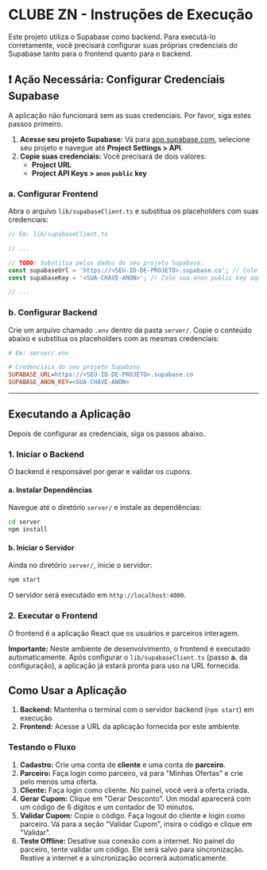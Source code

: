 # CLUBE ZN - Instruções de Execução

Este projeto utiliza o Supabase como backend. Para executá-lo corretamente, você precisará configurar suas próprias credenciais do Supabase tanto para o frontend quanto para o backend.

## ❗️ Ação Necessária: Configurar Credenciais Supabase

A aplicação não funcionará sem as suas credenciais. Por favor, siga estes passos primeiro.

1.  **Acesse seu projeto Supabase:** Vá para [app.supabase.com](https://app.supabase.com), selecione seu projeto e navegue até **Project Settings > API**.
2.  **Copie suas credenciais:** Você precisará de dois valores:
    *   **Project URL**
    *   **Project API Keys > `anon` `public` key**

### a. Configurar Frontend

Abra o arquivo `lib/supabaseClient.ts` e substitua os placeholders com suas credenciais:

```typescript
// Em: lib/supabaseClient.ts

// ...

// TODO: Substitua pelos dados do seu projeto Supabase.
const supabaseUrl = 'https://<SEU-ID-DE-PROJETO>.supabase.co'; // Cole sua Project URL aqui
const supabaseKey = '<SUA-CHAVE-ANON>'; // Cole sua anon public key aqui

// ...
```

### b. Configurar Backend

Crie um arquivo chamado `.env` dentro da pasta `server/`. Copie o conteúdo abaixo e substitua os placeholders com as mesmas credenciais:

```ini
# Em: server/.env

# Credenciais do seu projeto Supabase
SUPABASE_URL=https://<SEU-ID-DE-PROJETO>.supabase.co
SUPABASE_ANON_KEY=<SUA-CHAVE-ANON>
```

---

## Executando a Aplicação

Depois de configurar as credenciais, siga os passos abaixo.

### 1. Iniciar o Backend

O backend é responsável por gerar e validar os cupons.

#### a. Instalar Dependências

Navegue até o diretório `server/` e instale as dependências:

```bash
cd server
npm install
```

#### b. Iniciar o Servidor

Ainda no diretório `server/`, inicie o servidor:

```bash
npm start
```

O servidor será executado em `http://localhost:4000`.

### 2. Executar o Frontend

O frontend é a aplicação React que os usuários e parceiros interagem.

**Importante:** Neste ambiente de desenvolvimento, o frontend é executado automaticamente. Após configurar o `lib/supabaseClient.ts` (passo **a.** da configuração), a aplicação já estará pronta para uso na URL fornecida.

## Como Usar a Aplicação

1.  **Backend:** Mantenha o terminal com o servidor backend (`npm start`) em execução.
2.  **Frontend:** Acesse a URL da aplicação fornecida por este ambiente.

### Testando o Fluxo

1.  **Cadastro:** Crie uma conta de **cliente** e uma conta de **parceiro**.
2.  **Parceiro:** Faça login como parceiro, vá para "Minhas Ofertas" e crie pelo menos uma oferta.
3.  **Cliente:** Faça login como cliente. No painel, você verá a oferta criada.
4.  **Gerar Cupom:** Clique em "Gerar Desconto". Um modal aparecerá com um código de 6 dígitos e um contador de 10 minutos.
5.  **Validar Cupom:** Copie o código. Faça logout do cliente e login como parceiro. Vá para a seção "Validar Cupom", insira o código e clique em "Validar".
6.  **Teste Offline:** Desative sua conexão com a internet. No painel do parceiro, tente validar um código. Ele será salvo para sincronização. Reative a internet e a sincronização ocorrerá automaticamente.